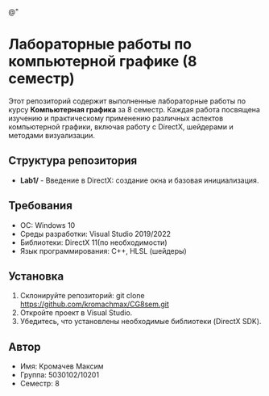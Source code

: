 @"
# Лабораторные работы по компьютерной графике (8 семестр)

Этот репозиторий содержит выполненные лабораторные работы по курсу **Компьютерная графика** за 8 семестр. Каждая работа посвящена изучению и практическому применению различных аспектов компьютерной графики, включая работу с DirectX, шейдерами и методами визуализации.

## Структура репозитория
- **Lab1/** - Введение в DirectX: создание окна и базовая инициализация.

## Требования
- ОС: Windows 10
- Среды разработки: Visual Studio 2019/2022
- Библиотеки: DirectX 11(по необходимости)
- Язык программирования: C++, HLSL (шейдеры)

## Установка
1. Склонируйте репозиторий:
git clone https://github.com/kromachmax/CG8sem.git
2. Откройте проект в Visual Studio.
3. Убедитесь, что установлены необходимые библиотеки (DirectX SDK).

## Автор
- Имя: Кромачев Максим
- Группа: 5030102/10201
- Семестр: 8